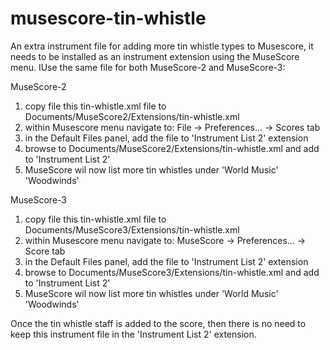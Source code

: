 # musescore-tin-whistle
An extra instrument file for adding more tin whistle types to Musescore, it needs to be
installed as an instrument extension using the MuseScore menu. IUse the same file for
both MuseScore-2 and MuseScore-3:

MuseScore-2
1. copy file this tin-whistle.xml file to Documents/MuseScore2/Extensions/tin-whistle.xml
2. within Musescore menu navigate to: File -> Preferences... -> Scores tab
3. in the Default Files panel, add the file to 'Instrument List 2' extension
4. browse to Documents/MuseScore2/Extensions/tin-whistle.xml and add to 'Instrument List 2'
5. MuseScore wil now list more tin whistles under 'World Music' 'Woodwinds'

MuseScore-3
1. copy file this tin-whistle.xml file to Documents/MuseScore3/Extensions/tin-whistle.xml
2. within Musescore menu navigate to: MuseScore -> Preferences... -> Score tab
3. in the Default Files panel, add the file to 'Instrument List 2' extension
4. browse to Documents/MuseScore3/Extensions/tin-whistle.xml and add to 'Instrument List 2'
5. MuseScore wil now list more tin whistles under 'World Music' 'Woodwinds'

Once the tin whistle staff is added to the score, then there is no need to keep this instrument
file in the 'Instrument List 2' extension.
